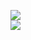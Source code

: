 [![](https://img.shields.io/badge/Made%20With-Github%20Spray-lightgrey.svg?style=for-the-badge&logo=github)](https://github.com/Annihil/github-spray#9325)  
[![](https://i.imgur.com/2DrTn0Z.gif)](https://github.com/Annihil/github-spray)